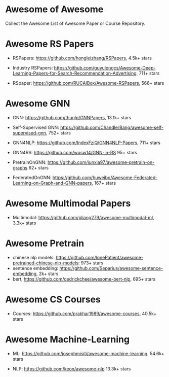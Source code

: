 # Awesome of Awesome
Collect the Awesome List of Awesome Paper or Course Repository.



# Awesome RS Papers

- RSPapers: https://github.com/hongleizhang/RSPapers, 4.5k+ stars

- Industry RSPapers: https://github.com/guyulongcs/Awesome-Deep-Learning-Papers-for-Search-Recommendation-Advertising, 711+ stars

- RSpaper: https://github.com/RUCAIBox/Awesome-RSPapers,  566+ stars


# Awesome GNN

- GNN: https://github.com/thunlp/GNNPapers, 13.1k+ stars

- Self-Supervised GNN: https://github.com/ChandlerBang/awesome-self-supervised-gnn, 752+ stars

- GNN4NLP: https://github.com/IndexFziQ/GNN4NLP-Papers, 711+ stars

- GNN4RS: https://github.com/wusw14/GNN-in-RS  95+ stars

- PretrainOnGNN: https://github.com/junxia97/awesome-pretrain-on-graphs 62+ stars

- FederatedOnGNN: https://github.com/huweibo/Awesome-Federated-Learning-on-Graph-and-GNN-papers, 167+ stars

# Awesome Multimodal Papers

- Multimodal: https://github.com/pliang279/awesome-multimodal-ml, 3.3k+ stars


# Awesome Pretrain


- chinese nlp models: https://github.com/lonePatient/awesome-pretrained-chinese-nlp-models: 973+ stars
- sentence embedding: https://github.com/Separius/awesome-sentence-embedding, 2k+ stars
- bert, https://github.com/cedrickchee/awesome-bert-nlp, 695+ stars

# Awesome CS Courses

- Courses: https://github.com/prakhar1989/awesome-courses, 40.5k+ stars


# Awesome Machine-Learning

- ML: https://github.com/josephmisiti/awesome-machine-learning, 54.6k+ stars

- NLP: https://github.com/keon/awesome-nlp 13.3k+ stars


